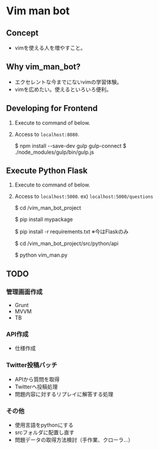# Vim man bot


## Concept

- vimを使える人を増やすこと。


## Why vim_man_bot?

- エクセレントな今までにないvimの学習体験。
- vimを広めたい。使えるといろいろ便利。


## Developing for Frontend

1. Execute to command of below.
2. Access to `localhost:8080`.

    $ npm install --save-dev gulp gulp-connect
    $ ./node_modules/gulp/bin/gulp.js

## Execute Python Flask

1. Execute to command of below.
2. Access to `localhost:5000`. ex) `localhost:5000/questions`

   $ cd /vim_man_bot_project
   
   $ pip install mypackage
   
   $ pip install -r requirements.txt ※今はFlaskのみ
   
   $ cd /vim_man_bot_project/src/python/api
   
   $ python vim_man.py
   
## TODO

### 管理画面作成

- Grunt
- MVVM
- TB

### API作成

- 仕様作成

### Twitter投稿バッチ

- APIから質問を取得
- Twitterへ投稿処理
- 問題内容に対するリプレイに解答する処理

### その他

- 使用言語をpythonにする
- srcフォルダに配置し直す
- 問題データの取得方法検討（手作業、クローラ...）

